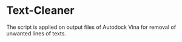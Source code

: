 # Text-Cleaner
The script is applied on output files of Autodock Vina for removal of unwanted lines of texts.
